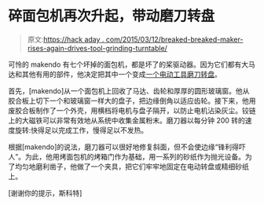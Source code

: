 # 碎面包机再次升起，带动磨刀转盘

> 原文:[https://hack aday . com/2015/03/12/breaked-breaked-maker-rises-again-drives-tool-grinding-turntable/](https://hackaday.com/2015/03/12/broken-bread-maker-rises-again-drives-tool-sharpening-turntable/)

可怜的 makendo 有七个坏掉的面包机，都是坏了的桨驱动器。因为它们都有大马达和其他有用的部件，他决定把其中一个变成[一个电动工具磨刀转盘](http://www.instructables.com/id/Sharpening-system/)。

首先，[makendo]从一个面包机上回收了马达、齿轮和厚厚的圆形玻璃窗。他从胶合板上切下一个和玻璃窗一样大的盘子，把边缘倒角以适应齿轮。接下来，他用废胶合板制作了一个外壳，用横档将电机与盘子隔开，以防止电机沾染灰尘。铰链上的大磁铁可以非常有效地从系统中收集金属粉末。磨刀器以每分钟 200 转的速度旋转:快得足以完成工作，慢得足以不发热。

根据[makendo]的说法，磨刀器可以很好地修复斜面，但不会使边缘“锋利得吓人”。为此，他用烤面包机的烤箱门作为基础，用一系列的砂纸作为抛光设备。为了均匀地磨利凿子，他做了一个夹具，把它们牢牢地固定在电动转盘或精细砂纸上。

[谢谢你的提示，斯科特]